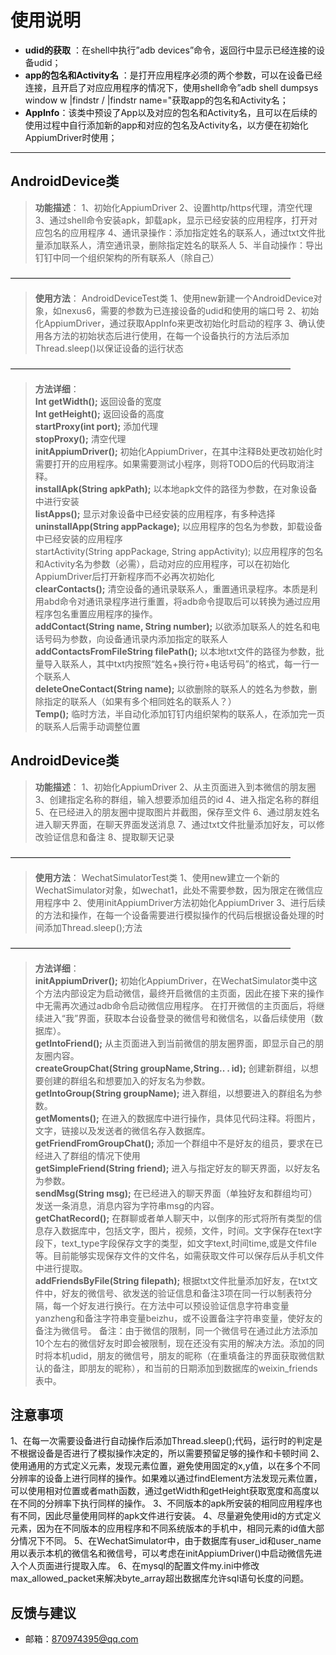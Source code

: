 # 使用说明


 
- **udid的获取** ：在shell中执行”adb devices”命令，返回行中显示已经连接的设备udid；
- **app的包名和Activity名** ：是打开应用程序必须的两个参数，可以在设备已经连接，且开启了对应应用程序的情况下，使用shell命令”adb shell dumpsys window w |findstr \/ |findstr name="获取app的包名和Activity名；
- **AppInfo**：该类中预设了App以及对应的包名和Activity名，且可以在后续的使用过程中自行添加新的app和对应的包名及Activity名，以方便在初始化AppiumDriver时使用；

-------------------

## AndroidDevice类

> **功能描述**：
1、初始化AppiumDriver
2、设置http/https代理，清空代理
3、通过shell命令安装apk，卸载apk，显示已经安装的应用程序，打开对应包名的应用程序
4、通讯录操作：添加指定姓名的联系人，通过txt文件批量添加联系人，清空通讯录，删除指定姓名的联系人
5、半自动操作：导出钉钉中同一个组织架构的所有联系人（除自己）

————————————————————————————————
> **使用方法**：
AndroidDeviceTest类
1、使用new新建一个AndroidDevice对象，如nexus6，需要的参数为已连接设备的udid和使用的端口号
2、初始化AppiumDriver，通过获取AppInfo来更改初始化时启动的程序
3、确认使用各方法的初始状态后进行使用，在每一个设备执行的方法后添加Thread.sleep()以保证设备的运行状态

————————————————————————————————
> **方法详细**：   
**Int getWidth();**
返回设备的宽度     
**Int getHeight();**
返回设备的高度    
**startProxy(int port);**
添加代理    
**stopProxy();**
清空代理    
**initAppiumDriver();**
初始化AppiumDriver，在其中注释B处更改初始化时需要打开的应用程序。如果需要测试小程序，则将TODO后的代码取消注释。    
**installApk(String apkPath);**
以本地apk文件的路径为参数，在对象设备中进行安装     
**listApps();**
显示对象设备中已经安装的应用程序，有多种选择      
**uninstallApp(String appPackage);**
以应用程序的包名为参数，卸载设备中已经安装的应用程序     
startActivity(String appPackage, String appActivity);
以应用程序的包名和Activity名为参数（必需），启动对应的应用程序，可以在初始化AppiumDriver后打开新程序而不必再次初始化     
**clearContacts();**
清空设备的通讯录联系人，重置通讯录程序。本质是利用abd命令对通讯录程序进行重置，将adb命令提取后可以转换为通过应用程序包名重置应用程序的操作。     
**addContact(String name, String number);**
以欲添加联系人的姓名和电话号码为参数，向设备通讯录内添加指定的联系人     
**addContactsFromFileString filePath();**
以本地txt文件的路径为参数，批量导入联系人，其中txt内按照“姓名+换行符+电话号码”的格式，每一行一个联系人    
**deleteOneContact(String name);**
以欲删除的联系人的姓名为参数，删除指定的联系人（如果有多个相同姓名的联系人？）     
**Temp();**
临时方法，半自动化添加钉钉内组织架构的联系人，在添加完一页的联系人后需手动调整位置    


## AndroidDevice类
> **功能描述**：
1、初始化AppiumDriver
2、从主页面进入到本微信的朋友圈
3、创建指定名称的群组，输入想要添加组员的id
4、进入指定名称的群组
5、在已经进入的朋友圈中提取图片并截图，保存至文件
6、通过朋友姓名进入聊天界面，在聊天界面发送消息
7、通过txt文件批量添加好友，可以修改验证信息和备注
8、提取聊天记录

————————————————————————————————

> **使用方法**：
WechatSimulatorTest类
1、使用new建立一个新的WechatSimulator对象，如wechat1，此处不需要参数，因为限定在微信应用程序中
2、使用initAppiumDriver方法初始化AppiumDriver
3、进行后续的方法和操作，在每一个设备需要进行模拟操作的代码后根据设备处理的时间添加Thread.sleep();方法

————————————————————————————————
> **方法详细**：     
**initAppiumDriver();**
初始化AppiumDriver，在WechatSimulator类中这个方法内部设定为启动微信，最终开启微信的主页面，因此在接下来的操作中无需再次通过adb命令启动微信应用程序。
在打开微信的主页面后，将继续进入“我”界面，获取本台设备登录的微信号和微信名，以备后续使用（数据库）。      
**getIntoFriend();**
从主页面进入到当前微信的朋友圈界面，即显示自己的朋友圈内容。     
**createGroupChat(String groupName,String.. . id);**
创建新群组，以想要创建的群组名和想要加入的好友名为参数。   
**getIntoGroup(String groupName);**
进入群组，以想要进入的群组名为参数。   
**getMoments();**
在进入的数据库中进行操作，具体见代码注释。将图片，文字，链接以及发送者的微信名存入数据库。   
**getFriendFromGroupChat();**
添加一个群组中不是好友的组员，要求在已经进入了群组的情况下使用   
**getSimpleFriend(String friend);**
进入与指定好友的聊天界面，以好友名为参数。   
**sendMsg(String msg);**
在已经进入的聊天界面（单独好友和群组均可）发送一条消息，消息内容为字符串msg的内容。   
**getChatRecord();**
在群聊或者单人聊天中，以倒序的形式将所有类型的信息存入数据库中，包括文字，图片，视频，文件，时间。文字保存在text字段下，text_type字段保存文字的类型，如文字text,时间time,或是文件file等。目前能够实现保存文件的文件名，如需获取文件可以保存后从手机文件中进行提取。   
**addFriendsByFile(String filepath);**
根据txt文件批量添加好友，在txt文件中，好友的微信号、欲发送的验证信息和备注3项在同一行以制表符分隔，每一个好友进行换行。在方法中可以预设验证信息字符串变量yanzheng和备注字符串变量beizhu，或不设置备注字符串变量，使好友的备注为微信号。
备注：由于微信的限制，同一个微信号在通过此方法添加10个左右的微信好友时即会被限制，现在还没有实用的解决方法。添加的同时将本机udid，朋友的微信号，朋友的昵称（在重填备注的界面获取微信默认的备注，即朋友的昵称），和当前的日期添加到数据库的weixin_friends表中。   

## 注意事项
1、在每一次需要设备进行自动操作后添加Thread.sleep();代码，运行时的判定是不根据设备是否进行了模拟操作决定的，所以需要预留足够的操作和卡顿时间
2、使用通用的方式定义元素，发现元素位置，避免使用固定的x,y值，以在多个不同分辨率的设备上进行同样的操作。如果难以通过findElement方法发现元素位置，可以使用相对位置或者math函数，通过getWidth和getHeight获取宽度和高度以在不同的分辨率下执行同样的操作。
3、不同版本的apk所安装的相同应用程序也有不同，因此尽量使用同样的apk文件进行安装。
4、尽量避免使用id的方式定义元素，因为在不同版本的应用程序和不同系统版本的手机中，相同元素的id值大部分情况下不同。
5、在WechatSimulator中，由于数据库有user_id和user_name用以表示本机的微信名和微信号，可以考虑在initAppiumDriver()中启动微信先进入个人页面进行提取入库。
6、在mysql的配置文件my.ini中修改max_allowed_packet来解决byte_array超出数据库允许sql语句长度的问题。




## 反馈与建议
- 邮箱：<870974395@qq.com>

